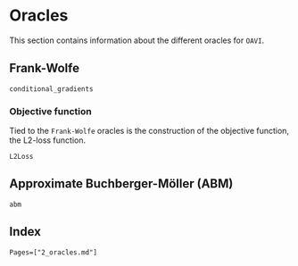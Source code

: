 # Oracles
This section contains information about the different oracles for $\texttt{OAVI}$.

## Frank-Wolfe
```@docs
conditional_gradients
```

### Objective function
Tied to the `Frank-Wolfe` oracles is the construction of the objective function, the L2-loss function.
```@docs
L2Loss
```

## Approximate Buchberger-Möller (ABM)
```@docs
abm
```

## Index
```@index
Pages=["2_oracles.md"]
```
